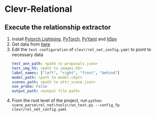 # Clevr-Relational

## Execute the relationship extractor
1. install [Pytorch Lightning](https://www.pytorchlightning.ai/), [PyTorch](https://pytorch.org/), [PyYaml](https://pypi.org/project/PyYAML/)
    and [h5py](https://www.h5py.org/)
2. Get data from  [here](https://drive.google.com/drive/folders/1-J1AnYBBx8vNkFsWo89ZbdIsRZLcAv-r?usp=sharing)
3. Edit the `test configuration` of `clevr/rel_net_config.yaml` to point to necessary data
    ``` yaml
   test_ann_path: <path to proposals.json>
    test_img_h5: <path to images.h5>
    label_names: ["left", "right", "front", "behind"]
    model_path: <path to model.ckpt>
    scenes_path: <path to attr_scene.json>
    use_proba: False
    output_path: <output file path>
   ```
4. From the root level of the project, run `python scene_parse\rel_net\tools\run_test.py --config_fp clevr/rel_net_config.yaml`